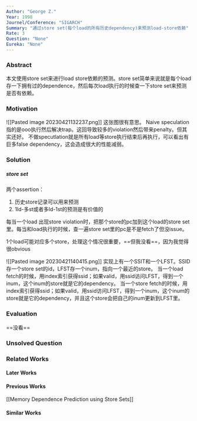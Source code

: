 ```yaml
---
Author: "George Z."
Year: 1998
Journel/Conference: "SIGARCH"
Summary: "通过store set(每个load的所有历史dependency)来预测load-store依赖"
Rate: 3
Question: "None"
Eureka: "None"
---
```

### Abstract
本文使用store set来进行load store依赖的预测。store set简单来说就是每个load存一下拥有过的dependence，然后每次load执行的时候查一下store set来预测是否有依赖。

### Motivation
![[Pasted image 20230421132237.png]]
这张图很有意思。
Naive speculation指的是ooo执行然后解决trap。这回导致较多的violation然后带来penalty。但其实还好。
不做specutlation就是所有load等store执行结束后再执行，可以看出有巨多false dependency，这会造成很大的性能减弱。

### Solution
##### store set
两个assertion：
1. 历史store记录可以用来预测
2. 1ld-多st或者多ld-1st的预测是有价值的

每当一个load 出现store violation时，把那个store的pc加到这个load的store set里。每当和load执行的时候，查一遍store set里的pc是不是fetch了但没issue。

1个load可能对应多个store，处理这个情况很重要，==但我没看==，因为我觉得很obvious

![[Pasted image 20230421140415.png]]
实现上有一个SSIT和一个LFST。SSID存一个store set的id，LFST存一个inum，指向一个最近的store。
当一个load fetch的时候，用index索引获得ssid；如果valid，用ssid访问LFST，得到一个inum，这个inum的store就是它的dependency。
当一个store fetch的时候，用index索引获得ssid；如果valid，用ssid访问LFST，得到一个inum，这个inum的store就是它的dependency，并且这个store会把自己的inum更新到LFST里。

### Evaluation
==没看==

### Unsolved Question


### Related Works
#### Later Works

#### Previous Works
[[Memory Dependence Prediction using Store Sets]]
#### Similar Works

